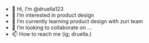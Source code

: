 - 👋 Hi, I’m @druella123
- 👀 I’m interested in product design
- 🌱 I’m currently learning product design with zuri team
- 💞️ I’m looking to collaborate on ...
- 📫 How to reach me (ig; druella.)
